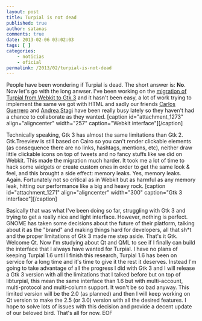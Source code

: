 ```yaml
---
layout: post
title: Turpial is not dead
published: true
author: satanas
comments: true
date: 2013-02-06 03:02:03
tags: [ ]
categories:
    - noticias
    - oficial
permalink: /2013/02/turpial-is-not-dead
---
```

[][1] People have been wondering if Turpial is dead. The short answer is: **No**. Now let's go with the long anwser. I've been working on the [migration of Turpial from Webkit to Gtk 3][2] and it hasn't been easy, a lot of work trying to implement the same we got with HTML and sadly our friends [Carlos Guerrero][3] and [Andrea Stagi][4] have been really busy lately so they haven't had a chance to collaborate as they wanted. [caption id="attachment_1273" align="aligncenter" width="257" caption="Webkit interface"][][5][/caption] 

  
Technically speaking, Gtk 3 has almost the same limitations than Gtk 2. Gtk.Treeview is still based on Cairo so you can't render clickable elements (as consequence there are no links, hashtags, mentions, etc), neither draw little clickable icons on top of tweets and no fancy stuffs like we did on Webkit. This made the migration much harder. It took me a lot of time to hack some widgets or create custom ones in order to get the same look & feel, and this brought a side effect: memory leaks. Yes, memory leaks. Again. Fortunately not so critical as in Webkit but as harmful as any memory leak, hitting our performance like a big and heavy rock. [caption id="attachment_1271" align="aligncenter" width="300" caption="Gtk 3 interface"][][6][/caption] 

  
Basically that was what I've been doing so far, struggling with Gtk 3 and trying to get a really nice and light interface. However, nothing is perfect. GNOME has taken some decisions about the future of their platform, talking about it as the "brand" and making things hard for developers, all that sh*t and the proper limitations of Gtk 3 made me step aside. That's it Gtk. Welcome Qt. Now I'm studying about Qt and QML to see if I finally can build the interface that I always have wanted for Turpial. I have no plans of keeping Turpial 1.6 until I finish this research, Turpial 1.6 has been on service for a long time and it's time to give it the rest it deserves. Instead I'm going to take advantage of all the progress I did with Gtk 3 and I will release a Gtk 3 version with all the limitations that I talked before but on top of libturpial, this mean the same interface than 1.6 but with multi-account, multi-protocol and multi-column support. It won't be so bad anyway. This limited version will be the 2.0 (as planned) and then I will keep working on Qt version to make the 2.5 (or 3.0) version with all the desired features. I hope to solve lots of issues with this decision and provide a decent update of our beloved bird. That's all for now. EOF

 [1]: http://turpial.org.ve/wp-content/uploads/2011/11/working.png
 [2]: http://turpial.org.ve/2012/10/post-mortem-note-about-webkit-in-turpial/
 [3]: https://twitter.com/guerrerocarlos
 [4]: https://twitter.com/4ndreaSt4gi
 [5]: http://turpial.org.ve/wp-content/uploads/2013/02/Turpial-Tweet-Box.png
 [6]: http://turpial.org.ve/wp-content/uploads/2013/02/2012-11-13-010352_1366x768_scrot.png